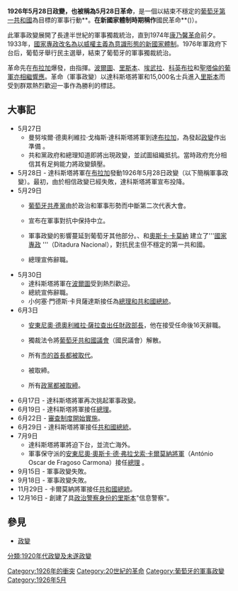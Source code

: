 **1926年5月28日政變，**也被稱為**5月28日革命**，是一個以結束不穩定的[葡萄牙第一共和國](../Page/葡萄牙第一共和國.md "wikilink")為目標的軍事行動**。**在新國家體制時期稱作**國民革命**()）。

此軍事政變展開了長達半世紀的軍事獨裁統治，直到1974年[康乃馨革命](../Page/康乃馨革命.md "wikilink")前夕。1933年，[國家專政改名為以](../Page/全國獨裁.md "wikilink")[威權主義為意識形態的](https://zh.wikipedia.org/wiki/威權主義 "wikilink")[新國家體制](../Page/新國家_\(葡萄牙\).md "wikilink")。1976年軍政府下台后，葡萄牙舉行民主選舉，結束了葡萄牙的軍事獨裁統治。

革命先在[布拉加](../Page/布拉加.md "wikilink")爆發，由指揮。[波爾圖](../Page/波爾圖.md "wikilink")、[里斯本](../Page/里斯本.md "wikilink")、[埃武拉](../Page/埃武拉.md "wikilink")、[科英布拉](../Page/科英布拉.md "wikilink")和[聖塔倫的葡軍亦相繼響應](https://zh.wikipedia.org/wiki/聖塔倫 "wikilink")。革命（軍事政變）以達科斯塔將軍和15,000名士兵進入[里斯本](../Page/里斯本.md "wikilink")而受到群眾熱烈歡迎一事作為勝利的標誌。

## 大事記

  - 5月27日
      - 曼努埃爾‧德奧利維拉‧戈梅斯‧達科斯塔將軍到達[布拉加](../Page/布拉加.md "wikilink")，為發起[政變](../Page/政變.md "wikilink")作出準備
        。
      - 共和黨政府和總理知道即將出現政變，並試圖組織抵抗。當時政府充分相信其有足夠能力將政變鎮壓。
  - 5月28日 -
    達科斯塔將軍在[布拉加](../Page/布拉加.md "wikilink")發動1926年5月28日政變（以下簡稱軍事政變）。最初，由於相信政變已經失敗，達科斯塔將軍宣布投降。
  - 5月29日
      - [葡萄牙共產黨](../Page/葡萄牙共產黨.md "wikilink")由於政治和軍事形勢而中斷第二次代表大會。

      - 宣布在軍事對抗中保持中立。

      - 軍事政變的影響蔓延到葡萄牙其他部分。、和[奧斯卡‧卡莫納](https://zh.wikipedia.org/wiki/安東尼奧·奧斯卡·德·弗拉戈索·卡爾莫納 "wikilink")
        建立了'''[國家專政](../Page/全國獨裁.md "wikilink") '''（Ditadura
        Nacional），對抗民主但不穩定的第一共和國。

      - 總理宣佈辭職。
  - 5月30日
      - 達科斯塔將軍在[波爾圖](../Page/波爾圖.md "wikilink")受到熱烈歡迎。
      - 總統宣佈辭職。
      - 小何塞‧門德斯‧卡貝薩達斯接任為[總理和](https://zh.wikipedia.org/wiki/葡萄牙總理列表 "wikilink")[共和國總統](https://zh.wikipedia.org/wiki/葡萄牙總統列表 "wikilink")。
  - 6月3日
      - [安東尼奧‧德奧利維拉‧薩拉查出任財政部長](https://zh.wikipedia.org/wiki/薩拉查 "wikilink")，他在接受任命後16天辭職。

      - 獨裁法令將[葡萄牙共和國議會](../Page/共和国议会_\(葡萄牙\).md "wikilink")（國民議會）解散。

      - 所有[市的首長都被取代](../Page/葡萄牙行政區劃.md "wikilink")。

      - 被取締。

      - 所有[政黨都被取締](https://zh.wikipedia.org/wiki/政黨 "wikilink")。
  - 6月17日 - 達科斯塔將軍再次挑起軍事政變。
  - 6月19日 - 達科斯塔將軍接任[總理](../Page/葡萄牙总理列表.md "wikilink")。
  - 6月22日 - [審查制度開始實施](../Page/审查制度.md "wikilink")。
  - 6月29日 -
    達科斯塔將軍接任[共和國總統](https://zh.wikipedia.org/wiki/葡萄牙總統列表 "wikilink")。
  - 7月9日
      - 達科斯塔將軍將迫下台，並流亡海外。
      - 軍事保守派的[安東尼奧·奧斯卡·德·弗拉戈索·卡爾莫納將軍](https://zh.wikipedia.org/wiki/安東尼奧·奧斯卡·德·弗拉戈索·卡爾莫納 "wikilink")（António
        Oscar de Fragoso Carmona）接任[總理](../Page/葡萄牙总理列表.md "wikilink") 。
  - 9月15日 - 軍事政變失敗。
  - 9月18日 - 軍事政變失敗。
  - 11月29日 -
    卡爾莫納將軍接任[共和國總統](https://zh.wikipedia.org/wiki/葡萄牙總統列表 "wikilink")。
  - 12月16日 - 創建了具[政治警察身份的里斯本](../Page/秘密警察.md "wikilink")"信息警察"。

## 參見

  - [政變](../Page/政變.md "wikilink")

[分類:1920年代政變及未遂政變](https://zh.wikipedia.org/wiki/分類:1920年代政變及未遂政變 "wikilink")

[Category:1926年的衝突](https://zh.wikipedia.org/wiki/Category:1926年的衝突 "wikilink")
[Category:20世紀的革命](https://zh.wikipedia.org/wiki/Category:20世紀的革命 "wikilink")
[Category:葡萄牙的軍事政變](https://zh.wikipedia.org/wiki/Category:葡萄牙的軍事政變 "wikilink")
[Category:1926年5月](https://zh.wikipedia.org/wiki/Category:1926年5月 "wikilink")